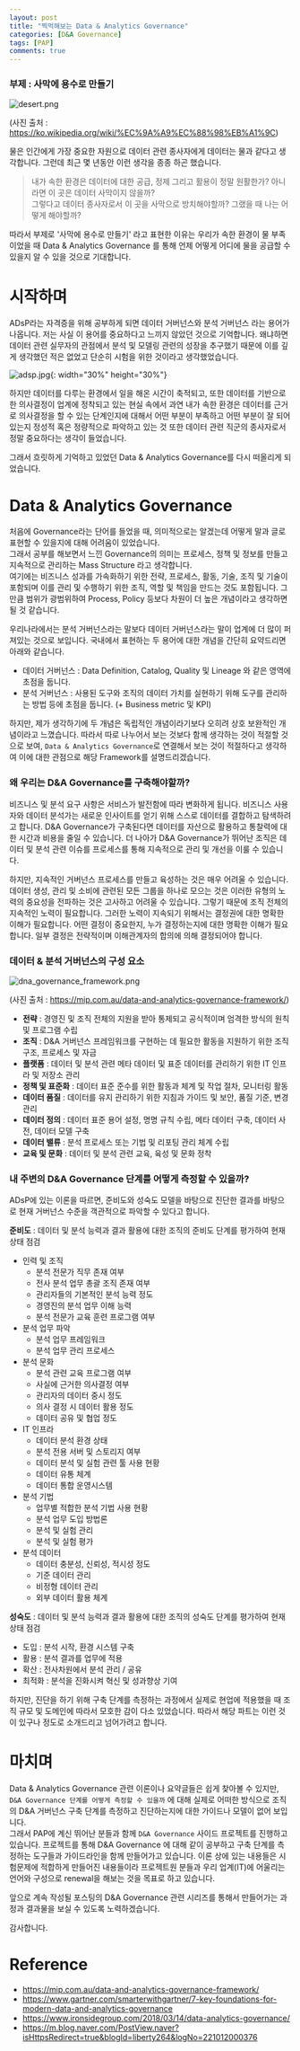 ```yaml
---
layout: post
title: "찍먹해보는 Data & Analytics Governance"
categories: [D&A Governance]
tags: [PAP]
comments: true
---
```

### 부제 : 사막에 용수로 만들기
![desert.png](https://upload.wikimedia.org/wikipedia/commons/thumb/0/00/GatedPipe.JPG/440px-GatedPipe.JPG)

(사진 출처 : <https://ko.wikipedia.org/wiki/%EC%9A%A9%EC%88%98%EB%A1%9C>)

물은 인간에게 가장 중요한 자원으로 데이터 관련 종사자에게 데이터는 물과 같다고 생각합니다.
그런데 최근 몇 년동안 이런 생각을 종종 하곤 했습니다.  
> 내가 속한 환경은 데이터에 대한 공급, 정제 그리고 활용이 정말 원활한가? 아니라면 이 곳은 데이터 사막이지 않을까?  
> 그렇다고 데이터 종사자로서 이 곳을 사막으로 방치해야할까? 그랬을 때 나는 어떻게 해야할까?

따라서 부제로 '사막에 용수로 만들기' 라고 표현한 이유는 우리가 속한 환경이 물 부족이었을 때 Data & Analytics Governance 를 통해
언제 어떻게 어디에 물을 공급할 수 있을지 알 수 있을 것으로 기대합니다.


# 시작하며
ADsP라는 자격증을 위해 공부하게 되면 데이터 거버넌스와 분석 거버넌스 라는 용어가 나옵니다. 저는 사실 이 용어를 중요하다고 느끼지 않았던 것으로 기억합니다.
왜냐하면 데이터 관련 실무자의 관점에서 분석 및 모델링 관련의 성장을 추구했기 때문에 이를 깊게 생각했던 적은 없었고 단순히 시험을 위한 것이라고 생각했었습니다.

![adsp.jpg](/images/adsp.jpg){: width="30%" height="30%"}

하지만 데이터를 다루는 환경에서 일을 해온 시간이 축적되고, 또한 데이터를 기반으로한 의사결정이 업계에 정착되고 있는 현실 속에서 과연 내가 속한 환경은
데이터를 근거로 의사결정을 할 수 있는 단계인지에 대해서 어떤 부분이 부족하고 어떤 부분이 잘 되어있는지 정성적 혹은 정량적으로 파악하고 있는 것 또한
데이터 관련 직군의 종사자로서 정말 중요하다는 생각이 들었습니다.

그래서 흐릿하게 기억하고 있었던 Data & Analytics Governance를 다시 떠올리게 되었습니다.


# Data & Analytics Governance
처음에 Governance라는 단어를 들었을 때, 의미적으로는 알겠는데 어떻게 말과 글로 표현할 수 있을지에 대해 어려움이 있었습니다.  
그래서 공부를 해보면서 느낀 Governance의 의미는 프로세스, 정책 및 정보를 만들고 지속적으로 관리하는 Mass Structure 라고 생각합니다.  
여기에는 비즈니스 성과를 가속화하기 위한 전략, 프로세스, 활동, 기술, 조직 및 기술이 포함되며 이를 관리 및 수행하기 위한 조직, 역할 및 책임을 만드는 것도 포함됩니다.
그만큼 범위가 광범위하여 Process, Policy 등보다 차원이 더 높은 개념이라고 생각하면 될 것 같습니다.

우리나라에서는 분석 거버넌스라는 말보다 데이터 거버넌스라는 말이 업계에 더 많이 퍼져있는 것으로 보입니다.
국내에서 표현하는 두 용어에 대한 개념을 간단히 요약드리면 아래와 같습니다.

* 데이터 거버넌스 : Data Definition, Catalog, Quality 및 Lineage 와 같은 영역에 초점을 둡니다.
* 분석 거버넌스 : 사용된 도구와 조직의 데이터 가치를 실현하기 위해 도구를 관리하는 방법 등에 초점을 둡니다. (+ Business metric 및 KPI)

하지만, 제가 생각하기에 두 개념은 독립적인 개념이라기보다 오히려 상호 보완적인 개념이라고 느꼈습니다. 따라서 따로 나누어서 보는 것보다 함께 생각하는 것이 적절할 것으로 보여,
`Data & Analytics Governance`로 연결해서 보는 것이 적절하다고 생각하여 이에 대한 관점으로 해당 Framework를 설명드리겠습니다.

### 왜 우리는 D&A Governance를 구축해야할까?
비즈니스 및 분석 요구 사항은 서비스가 발전함에 따라 변화하게 됩니다. 비즈니스 사용자와 데이터 분석가는 새로운 인사이트를 얻기 위해 스스로 데이터를 결합하고 탐색하려고 합니다.
D&A Governance가 구축된다면 데이터를 자산으로 활용하고 통찰력에 대한 시간과 비용을 줄일 수 있습니다.
더 나아가 D&A Governance가 뛰어난 조직은 데이터 및 분석 관련 이슈를 프로세스를 통해 지속적으로 관리 및 개선을 이룰 수 있습니다.

하지만, 지속적인 거버넌스 프로세스를 만들고 육성하는 것은 매우 어려울 수 있습니다.
데이터 생성, 관리 및 소비에 관련된 모든 그룹을 하나로 모으는 것은 이러한 유형의 노력의 중요성을 전파하는 것은 고사하고 어려울 수 있습니다.
그렇기 때문에 조직 전체의 지속적인 노력이 필요합니다. 그러한 노력이 지속되기 위해서는 결정권에 대한 명확한 이해가 필요합니다.
어떤 결정이 중요한지, 누가 결정하는지에 대한 명확한 이해가 필요합니다. 일부 결정은 전략적이며 이해관계자의 합의에 의해 결정되어야 합니다.

### 데이터 & 분석 거버넌스의 구성 요소
![dna_governance_framework.png](https://mip.com.au/wp-content/uploads/2019/05/HighLevel.png)

(사진 출처 : <https://mip.com.au/data-and-analytics-governance-framework/>)

  * **전략** : 경영진 및 조직 전체의 지원을 받아 통제되고 공식적이며 엄격한 방식의 원칙 및 프로그램 수립
  * **조직** : D&A 거버넌스 프레임워크를 구현하는 데 필요한 활동을 지원하기 위한 조직 구조, 프로세스 및 자금
  * **플랫폼** : 데이터 및 분석 관련 메타 데이터 및 표준 데이터를 관리하기 위한 IT 인프라 및 저장소 관리
  * **정책 및 표준화** : 데이터 표준 준수를 위한 활동과 체계 및 작업 절차, 모니터링 활동
  * **데이터 품질** : 데이터를 유지 관리하기 위한 지침과 가이드 및 보안, 품질 기준, 변경 관리
  * **데이터 정의** : 데이터 표준 용어 설정, 명명 규칙 수립, 메타 데이터 구축, 데이터 사전, 데이터 모델 구축
  * **데이터 밸류** : 분석 프로세스 또는 기법 및 리포팅 관리 체계 수립
  * **교육 및 문화** : 데이터 및 분석 관련 교육, 육성 및 문화 정착

### 내 주변의 D&A Governance 단계를 어떻게 측정할 수 있을까?
ADsP에 있는 이론을 따르면, 준비도와 성숙도 모델을 바탕으로 진단한 결과를 바탕으로 현재 거버넌스 수준을 객관적으로 파악할 수 있다고 합니다.

**준비도** : 데이터 및 분석 능력과 결과 활용에 대한 조직의 준비도 단계를 평가하여 현재 상태 점검
* 인력 및 조직
  * 분석 전문가 직무 존재 여부
  * 전사 분석 업무 총괄 조직 존재 여부 
  * 관리자들의 기본적인 분석 능력 정도 
  * 경영진의 분석 업무 이해 능력 
  * 분석 전문가 교육 훈련 프로그램 여부
* 분석 업무 파악
  * 분석 업무 프레임워크
  * 분석 업무 관리 프로세스
* 분석 문화
  * 분석 관련 교육 프로그램 여부 
  * 사실에 근거한 의사결정 여부 
  * 관리자의 데이터 중시 정도 
  * 의사 결정 시 데이터 활용 정도 
  * 데이터 공유 및 협업 정도
* IT 인프라
  * 데이터 분석 환경 상태 
  * 분석 전용 서버 및 스토리지 여부 
  * 데이터 분석 및 실험 관련 툴 사용 현황 
  * 데이터 유통 체계 
  * 데이터 통합 운영시스템
* 분석 기법
  * 업무별 적합한 분석 기법 사용 현황
  * 분석 업무 도입 방법론 
  * 분석 및 실험 관리 
  * 분석 및 실험 평가
* 분석 데이터
  * 데이터 충분성, 신뢰성, 적시성 정도 
  * 기준 데이터 관리 
  * 비정형 데이터 관리 
  * 외부 데이터 활용 체계

**성숙도** : 데이터 및 분석 능력과 결과 활용에 대한 조직의 성숙도 단계를 평가하여 현재 상태 점검
* 도입 : 분석 시작, 환경 시스템 구축
* 활용 : 분석 결과를 업무에 적용
* 확산 : 전사차원에서 분석 관리 / 공유
* 최적화 : 분석을 진화시켜 혁신 및 성과향상 기여

하지만, 진단을 하기 위해 구축 단계를 측정하는 과정에서 실제로 현업에 적용했을 때 조직 규모 및 도메인에 따라서 모호한 감이 다소 있었습니다.
따라서 해당 파트는 이런 것이 있구나 정도로 소개드리고 넘어가려고 합니다.


# 마치며
Data & Analytics Governance 관련 이론이나 요약글들은 쉽게 찾아볼 수 있지만, `D&A Governance 단계를 어떻게 측정할 수 있을까` 에 대해
실제로 어떠한 방식으로 조직의 D&A 거버넌스 구축 단계를 측정하고 진단하는지에 대한 가이드나 모델이 없어 보입니다.  
그래서 PAP에 계신 뛰어난 분들과 함께 `D&A Governance` 사이드 프로젝트를 진행하고 있습니다.
프로젝트를 통해 D&A Governance 에 대해 같이 공부하고 구축 단계를 측정하는 도구들과 가이드라인을 함께 만들어가고 있습니다.
이론 상에 있는 내용들은 시험문제에 적합하게 만들어진 내용들이라 프로젝트원 분들과 우리 업계(IT)에 어울리는 언어와 구성으로 renewal을 해보는 것을 목표로 하고 있습니다.

앞으로 계속 작성될 포스팅의 D&A Governance 관련 시리즈를 통해서 만들어가는 과정과 결과물을 보실 수 있도록 노력하겠습니다.  

감사합니다.

# Reference
* <https://mip.com.au/data-and-analytics-governance-framework/>
* <https://www.gartner.com/smarterwithgartner/7-key-foundations-for-modern-data-and-analytics-governance>
* <https://www.ironsidegroup.com/2018/03/14/data-analytics-governance/>
* <https://m.blog.naver.com/PostView.naver?isHttpsRedirect=true&blogId=liberty264&logNo=221012000376>